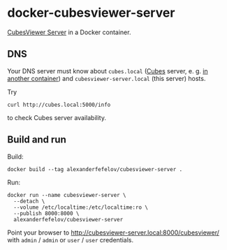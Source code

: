 # docker-cubesviewer-server

[CubesViewer Server](https://github.com/jjmontesl/cubesviewer-server) in a Docker container.

## DNS

Your DNS server must know about `cubes.local` ([Cubes](https://github.com/DataBrewery/cubes) server, e. g. [in another container](https://github.com/alexanderfefelov/docker-cubes)) and `cubesviewer-server.local` (this server) hosts.

Try

    curl http://cubes.local:5000/info

to check Cubes server availability.

## Build and run

Build:

    docker build --tag alexanderfefelov/cubesviewer-server .

Run:

    docker run --name cubesviewer-server \
      --detach \
      --volume /etc/localtime:/etc/localtime:ro \
      --publish 8000:8000 \
      alexanderfefelov/cubesviewer-server

Point your browser to <http://cubesviewer-server.local:8000/cubesviewer/> with `admin` / `admin` or `user` / `user` credentials.
